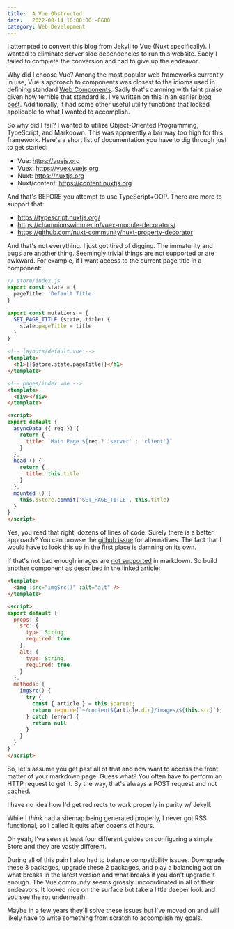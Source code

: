 ```yaml
---
title:  A Vue Obstructed
date:   2022-08-14 10:00:00 -0600
category: Web Development
---
```


I attempted to convert this blog from Jekyll to Vue (Nuxt specifically). I wanted to eliminate server side dependencies to run this website. Sadly I failed to complete the conversion and had to give up the endeavor.

Why did I choose Vue? Among the most popular web frameworks currently in use, Vue's approach to components was closest to the idioms used in defining standard [Web Components](https://developer.mozilla.org/en-US/docs/Web/Web_Components). Sadly that's damning with faint praise given how terrible that standard is. I've written on this in an earlier
[blog post](/web-development/a-criticism-of-web-components/). Additionally, it had some
other useful utility functions that looked applicable to what I wanted to accomplish.

So why did I fail? I wanted to utilize Object-Oriented Programming, TypeScript, and Markdown. This was apparently
a bar way too high for this framework. Here's a short list of documentation you have to dig through just to get started:

- Vue: <https://vuejs.org>
- Vuex: <https://vuex.vuejs.org>
- Nuxt: <https://nuxtjs.org>
- Nuxt/content: <https://content.nuxtjs.org>

And that's BEFORE you attempt to use TypeScript+OOP. There are more to support that:

- <https://typescript.nuxtjs.org/>
- <https://championswimmer.in/vuex-module-decorators/>
- <https://github.com/nuxt-community/nuxt-property-decorator>

And that's not everything. I just got tired of digging. The immaturity and bugs are another thing. Seemingly trivial things are not supported or are awkward. For example, if I want access to the current page title in a component:

```ts
// store/index.js
export const state = {
  pageTitle: 'Default Title'
}

export const mutations = {
  SET_PAGE_TITLE (state, title) {
    state.pageTitle = title
  }
}
```

```html
<!-- layouts/default.vue -->
<template>
  <h1>{{$store.state.pageTitle}}</h1>
</template>
```

```html
<!-- pages/index.vue -->
<template>
  <div></div>
</template>

<script>
export default {
  asyncData ({ req }) {
    return {
      title: `Main Page ${req ? 'server' : 'client'}`
    }
  },
  head () {
    return {
      title: this.title
    }
  },
  mounted () {
    this.$store.commit('SET_PAGE_TITLE', this.title)
  }
}
</script>
```

Yes, you read that right; dozens of lines of code. Surely there is a better approach? You can browse
the [github issue](https://github.com/nuxt/nuxt.js/issues/464) for alternatives. The fact that I would
have to look this up in the first place is damning on its own.

If that's not bad enough images are [not supported](https://gilberttanner.com/blog/creating-a-blog-with-nuxt-content/#gettingimagestowork) in markdown. So build another component as described in the linked article:

```html
<template>
  <img :src="imgSrc()" :alt="alt" />
</template>

<script>
export default {
  props: {
    src: {
      type: String,
      required: true
    },
    alt: {
      type: String,
      required: true
    }
  },
  methods: {
    imgSrc() {
      try {
        const { article } = this.$parent;
        return require(`~/content${article.dir}/images/${this.src}`);
      } catch (error) {
        return null
      }
    }
  }
}
</script>
```

So, let's assume you get past all of that and now want to access the front matter of your markdown page. Guess what? You often have to perform an HTTP request to get it. By the way, that's always a POST request and not cached.

I have no idea how I'd get redirects to work properly in parity w/ Jekyll.

While I *think* had a sitemap being generated properly, I never got RSS functional, so I called it quits after dozens of hours.

Oh yeah, I've seen at least four different guides on configuring a simple Store and they are vastly different.

During all of this pain I also had to balance compatibility issues. Downgrade these 3 packages, upgrade these 2
packages, and play a balancing act on what breaks in the latest version and what breaks if you don't upgrade it
enough. The Vue community seems grossly uncoordinated in all of their endeavors. It looked nice on the surface
but take a little deeper look and you see the rot underneath.

Maybe in a few years they'll solve these issues but I've moved on and will likely have to write something from
scratch to accomplish my goals.
